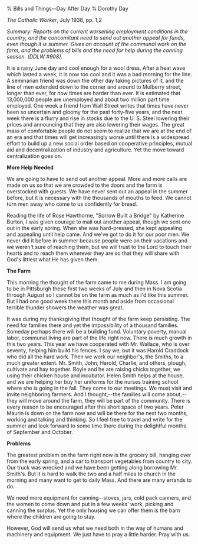 % Bills and Things--Day After Day
% Dorothy Day

*The Catholic Worker*, July 1938, pp. 1,2

*Summary: Reports on the current worsening employment conditions in the
country, and the concomitant need to send out another appeal for funds,
even though it is summer. Gives an account of the communal work on the
farm, and the problems of bills and the need for help during the canning
season. (DDLW \#908).*

It is a rainy June day and cool enough for a wool dress. After a heat
wave which lasted a week, it is now too cool and it was a bad morning
for the line. A seminarian friend was down the other day taking pictures
of it, and the line of men extended down to the corner and around to
Mulberry street, longer than ever, for now times are harder than ever.
It is estimated that 13,000,000 people are unemployed and about two
million part time employed. One week a friend from Wall Street writes
that times have never been so uncertain and gloomy for the past
forty-five years, and the next week there is a flurry and rise in stocks
due to the U. S. Steel lowering their prices and announcing that they
are also lowering their wages. The great mass of comfortable people do
not seem to realize that we are at the end of an era and that times will
get increasingly worse until there is a widespread effort to build up a
new social order based on cooperative principles, mutual aid and
decentralization of industry and agriculture. Yet the move toward
centralization goes on.

**More Help Needed**

We are going to have to send out another appeal. More and more calls are
made on us so that we are crowded to the doors and the farm is
overstocked with guests. We have never sent out an appeal in the summer
before, but it is necessary with the thousands of mouths to feed. We
cannot turn men away who come to us confidently for bread.

Reading the life of Rose Hawthorne, "Sorrow Built a Bridge" by Katherine
Burton, I was given courage to mail out another appeal, though we sent
one out in the early spring. When she was hard-pressed, she kept
appealing and appealing until help came. And we've got to do it for our
poor men. We never did it before in summer because people were on their
vacations and we weren't sure of reaching them, but we will trust to the
Lord to touch their hearts and to reach them wherever they are so that
they will share with God's littlest what He has given them.

**The Farm**

This morning the thought of the farm came to me during Mass. I am going
to be in Pittsburgh these first two weeks of July and then in Nova
Scotia through August so I cannot be on the farm as much as I'd like
this summer. But I had one good week there this month and aside from
occasional terrible thunder showers the weather was great.

It was during my thanksgiving that thought of the farm keep persisting.
The need for families there and yet the impossibility of a thousand
families. Someday perhaps there will be a building fund. Voluntary
poverty, manual labor, communal living are part of the life right now.
There is much growth in this two years. This year we have cooperated
with Mr. Wallace, who is over seventy, helping him build his fences. I
say we, but it was Harold Craddock who did all the hard work. Then we
work our neighbor's, the Smiths, to a much greater extent. Mr. Smith,
John, Harold, Charlie, and others, plough, cultivate and hay together.
Boyle and he are raising chicks together, we using their chicken house
and incubator. Helen Smith helps at the house, and we are helping her
buy her uniforms for the nurses training school where she is going in
the fall. They come to our meetings. We must visit and invite
neighboring farmers. And I thought,--the families will come about,--they
will move around the farm, they will be part of the community. There is
every reason to be encouraged after this short space of two years. Peter
Maurin is down on the farm now and will be there for the next two
months, working and talking and thinking. So I feel free to travel and
write for the summer and look forward to some time there during the
delightful months of September and October.

**Problems**

The greatest problem on the farm right now is the grocery bill, hanging
over from the early spring, and a car to transport vegetables from
country to city. Our truck was wrecked and we have been getting along
borrowing Mr. Smith's. But it is hard to walk the two and a half miles
to church in the morning and many want to get to daily Mass. And there
are many errands to do.

We need more equipment for canning--stoves, jars, cold pack canners, and
the women to come down and put in a few weeks' work, picking and canning
the surplus. Yet the only housing we can offer them is the barn where
the children are going to stay.

However, God will send us what we need both in the way of humans and
machinery and equipment. We just have to pray a little harder. Pray with
us.
